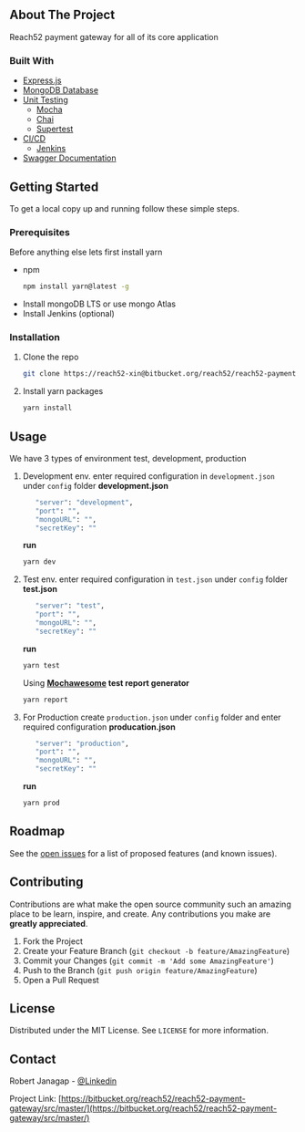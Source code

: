 <!--
*** Thanks for checking out the Best-README-Template. If you have a suggestion
*** that would make this better, please fork the repo and create a pull request
*** or simply open an issue with the tag "enhancement".
*** Thanks again! Now go create something AMAZING! :D
***
***
***
*** To avoid retyping too much info. Do a search and replace for the following:
*** github_username, repo_name, twitter_handle, email, project_title, project_description
-->

<!-- PROJECT SHIELDS -->
<!--
*** I'm using markdown "reference style" links for readability.
*** Reference links are enclosed in brackets [ ] instead of parentheses ( ).
*** See the bottom of this document for the declaration of the reference variables
*** for contributors-url, forks-url, etc. This is an optional, concise syntax you may use.
*** https://www.markdownguide.org/basic-syntax/#reference-style-links

[![Contributors][contributors-shield]][contributors-url]
[![Forks][forks-shield]][forks-url]
[![Stargazers][stars-shield]][stars-url]
[![Issues][issues-shield]][issues-url]
[![MIT License][license-shield]][license-url]
[![LinkedIn][linkedin-shield]][linkedin-url]

-->

## About The Project

Reach52 payment gateway for all of its core application

### Built With

-   [Express.js](https://expressjs.com/)
-   [MongoDB Database](https://www.mongodb.com/)
-   [Unit Testing](https://en.wikipedia.org/wiki/Unit_testing)
    -   [Mocha](https://mochajs.org/)
    -   [Chai](https://www.chaijs.com/)
    -   [Supertest](https://www.npmjs.com/package/supertest)
-   [CI/CD](https://en.wikipedia.org/wiki/CI/CD)
    -   [Jenkins](https://www.jenkins.io/)
-   [Swagger Documentation](https://swagger.io/)

## Getting Started

To get a local copy up and running follow these simple steps.

### Prerequisites

Before anything else lets first install yarn

-   npm
    ```sh
    npm install yarn@latest -g
    ```
-   Install mongoDB LTS or use mongo Atlas
-   Install Jenkins (optional)

### Installation

1. Clone the repo
    ```sh
    git clone https://reach52-xin@bitbucket.org/reach52/reach52-payment-gateway.git
    ```
2. Install yarn packages
    ```sh
    yarn install
    ```

## Usage

We have 3 types of environment test, development, production

1. Development env. enter required configuration in `development.json` under `config` folder
   **development.json**
    ```sh
       "server": "development",
       "port": "",
       "mongoURL": "",
       "secretKey": ""
    ```
    **run**
    ```sh
    yarn dev
    ```
2. Test env. enter required configuration in `test.json` under `config` folder
   **test.json**
    ```sh
       "server": "test",
       "port": "",
       "mongoURL": "",
       "secretKey": ""
    ```
    **run**
    ```sh
    yarn test
    ```
    Using **[Mochawesome](https://www.npmjs.com/package/mochawesome) test report generator**
    ```sh
    yarn report
    ```
3. For Production create `production.json` under `config` folder and enter required configuration
   **producation.json**
    ```sh
       "server": "production",
       "port": "",
       "mongoURL": "",
       "secretKey": ""
    ```
    **run**
    ```sh
    yarn prod
    ```

## Roadmap

See the [open issues](https://bitbucket.org/reach52/reach52-payment-gateway/jira?statuses=new&statuses=indeterminate&sort=-updated&page=1) for a list of proposed features (and known issues).

## Contributing

Contributions are what make the open source community such an amazing place to be learn, inspire, and create. Any contributions you make are **greatly appreciated**.

1. Fork the Project
2. Create your Feature Branch (`git checkout -b feature/AmazingFeature`)
3. Commit your Changes (`git commit -m 'Add some AmazingFeature'`)
4. Push to the Branch (`git push origin feature/AmazingFeature`)
5. Open a Pull Request

## License

Distributed under the MIT License. See `LICENSE` for more information.

## Contact

Robert Janagap - [@Linkedin](https://www.linkedin.com/in/robert-janagap/)

Project Link: [https://bitbucket.org/reach52/reach52-payment-gateway/src/master/](https://bitbucket.org/reach52/reach52-payment-gateway/src/master/)

<!-- MARKDOWN LINKS & IMAGES -->
<!-- https://www.markdownguide.org/basic-syntax/#reference-style-links -->
<!--
[contributors-shield]: https://img.shields.io/github/contributors/Robert-Janagap/express-app-bootstrap
[contributors-url]: https://github.com/Robert-Janagap/express-app-bootstrap/graphs/contributors
[forks-shield]: https://img.shields.io/github/forks/Robert-Janagap/express-app-bootstrap
[forks-url]: https://github.com/Robert-Janagap/express-app-bootstrap/network/members
[stars-shield]: https://img.shields.io/github/stars/Robert-Janagap/express-app-bootstrap
[stars-url]: https://github.com/Robert-Janagap/express-app-bootstrap/stargazers
[issues-shield]: https://img.shields.io/github/issues/Robert-Janagap/express-app-bootstrap
[issues-url]: https://github.com/Robert-Janagap/express-app-bootstrap/issues
[license-shield]: https://img.shields.io/badge/License-MIT-yellow.svg
[license-url]: https://github.com/Robert-Janagap/express-app-bootstrap/blob/master/LICENSE.txt
[linkedin-shield]: https://img.shields.io/badge/-LinkedIn-black.svg?style=for-the-badge&logo=linkedin&colorB=555
[linkedin-url]: https://www.linkedin.com/in/robert-janagap/
-->
